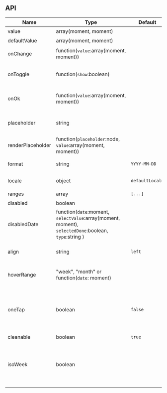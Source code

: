## API
| Name              | Type                                                                                                 | Default         | Description                       |
|-------------------|------------------------------------------------------------------------------------------------------|-----------------|-----------------------------------|
| value             | array(moment, moment)                                                                                |                 | 值  `受控`                           |
| defaultValue      | array(moment, moment)                                                                                |                 | 默认值                               |
| onChange          | function(`value`:array(moment, moment))                                                              |                 | 值改变后的回调函数                         |
| onToggle          | function(`show`:boolean)                                                                             |                 | 打开或者关闭日历版本的回调函数                   |
| onOk              | function(`value`:array(moment, moment))                                                              |                 | 点击 `Ok` 按钮后的回调函数                  |
| placeholder       | string                                                                                               |                 | 没有值时候默认显示内容                       |
| renderPlaceholder | function(`placeholder`:node, `value`:array(moment, moment))                                          |                 |                                   |
| format            | string                                                                                               | `YYYY-MM-DD`    | 日期显示格式化                           |
| locale            | object                                                                                               | `defaultLocale` | 本地化对应的语言描述                        |
| ranges            | array                                                                                                | `[...]`         | 快捷项配置                             |
| disabled          | boolean                                                                                              |                 | 禁用组件                              |
| disabledDate      | function(`date`:moment, `selectValue`:array(moment, moment), `selectedDone`:boolean, `type`:string ) |                 | 禁用日期                              |
| align             | string                                                                                               | `left`          | 对齐方式，选项 `left`, `right`           |
| hoverRange        | "week", "month" or function(`date`: moment)                                                          |                 | 点击日期时将选中的日期范围                     |
| oneTap            | boolean                                                                                              | `false`         | 是否点击一次就选定日期范围，可[配合 hoverRange 使用](#单击模式) |
| cleanable         | boolean                                                                                              | `true`          | 可以清除                              |
| isoWeek           | boolean                                                                                              |                 | ISO 8601 标准， 每个日历星期从星期一开始，星期日为第7天 |
